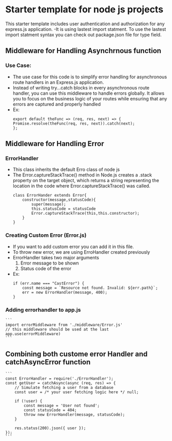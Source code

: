 # Starter template for node js projects
This starter template includes user authentication and authorization for any express.js application.
-It is using lastest import statment. To use the lastest import statment syntax you can check out package.json file for type field.

## Middleware for Handling Asynchrnous function
### Use Case:
- The use case for this code is to simplify error handling for asynchronous route handlers in an Express.js application.
- Instead of writing try...catch blocks in every asynchronous route handler, you can use this middleware to handle errors globally. It allows you to focus on the business logic of your routes while ensuring that any errors are captured and properly handled
- Ex: 
    ```
    export default theFunc => (req, res, next) => {
    Promise.resolve(theFunc(req, res, next)).catch(next);
    };
    ```

## Middleware for Handling Error  
### ErrorHandler
- This class inherits the default Erro class of node js
- The Error.captureStackTrace() method in Node.js creates a .stack property on the target object, which returns a string representing the location in the code where Error.captureStackTrace() was called. 
    ```
    class ErrorHander extends Error{
        constructor(message,statusCode){
            super(message);
            this.statusCode = statusCode
            Error.captureStackTrace(this,this.constructor);
        }
    }

    ```
### Creating Custom Error (Error.js)
- If you want to add custom error you can add it in this file.
- To throw new error, we are using ErroHandler created previously
- ErrorHandler takes two major arguments 
    1. Error message to be shown
    2. Status code of the error
- Ex:
    ```
    if (err.name === "CastError") {
        const message = `Resource not found. Invalid: ${err.path}`;
        err = new ErrorHandler(message, 400);
    }
    ```
### Adding errorhandler to app.js

    ```
    import errorMiddleware from './middleware/Error.js'
    // this middleware should be used at the last
    app.use(errorMiddleware)
    ```
    
## Combining both custome error Handler and catchAsyncError function
    ```
    const ErrorHandler = require('./ErrorHandler');
    const getUser = catchAsync(async (req, res) => {
        // Simulate fetching a user from a database
        const user = /* your user fetching logic here */ null;

        if (!user) {
            const message = 'User not found';
            const statusCode = 404;
            throw new ErrorHandler(message, statusCode);
        }

        res.status(200).json({ user });
    });
    ```


